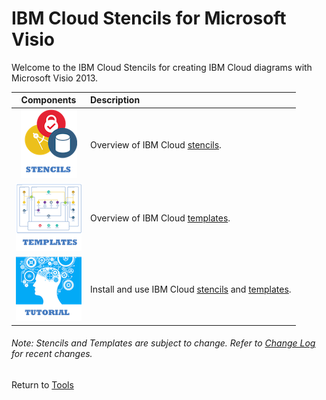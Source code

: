 # IBM Cloud Stencils for Microsoft Visio

Welcome to the IBM Cloud Stencils for creating IBM Cloud diagrams with Microsoft Visio 2013.  

| Components | Description |
| :---: | :--- |
| [![Stencils](images/stencils_icon.png)](components/stencils.md) | Overview of IBM Cloud [stencils](stencils). | 
| [![Templates](images/templates_icon.png)](components/templates.md) | Overview of IBM Cloud [templates](templates). |
| [![Tutorial](images/tutorial_icon.png)](components/tutorial.md) | Install and use IBM Cloud [stencils](stencils) and [templates](templates). |

###### Note: Stencils and Templates are subject to change.  Refer to [Change Log](components/change_log.md) for recent changes.

Return to [Tools](/README.md) 
